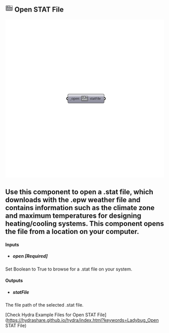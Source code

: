 ## ![](../../images/icons/Open_STAT_File.png) Open STAT File

![](../../images/500x500/Open_STAT_File.png)

Use this component to open a .stat file, which downloads with the .epw weather file and contains information such as the climate zone and maximum temperatures for designing heating/cooling systems.
 This component opens the file from a location on your computer.
 -
 

#### Inputs
* ##### open [Required]
Set Boolean to True to browse for a .stat file on your system.

#### Outputs
* ##### statFile
The file path of the selected .stat file.


[Check Hydra Example Files for Open STAT File](https://hydrashare.github.io/hydra/index.html?keywords=Ladybug_Open STAT File)